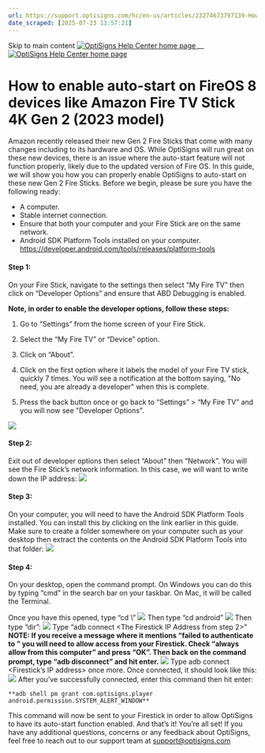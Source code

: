 ```yaml
---
url: https://support.optisigns.com/hc/en-us/articles/23274673797139-How-to-enable-auto-start-on-FireOS-8-devices-like-Amazon-Fire-TV-Stick-4K-Gen-2-2023-model
date_scraped: [2025-07-23 13:57:21]
---
```


Skip to main content
[ ![OptiSigns Help Center home page](/hc/theming_assets/01HZKNYSEQ6GRC01C0J27PZ3RC) ](/hc/en-us "Home")
__
[ ![OptiSigns Help Center home page](/hc/theming_assets/01HZKNYSEQ6GRC01C0J27PZ3RC) ](/hc/en-us "Home")
#  How to enable auto-start on FireOS 8 devices like Amazon Fire TV Stick 4K Gen 2 (2023 model) 
Amazon recently released their new Gen 2 Fire Sticks that come with many changes including to its hardware and OS. While OptiSigns will run great on these new devices, there is an issue where the auto-start feature will not function properly, likely due to the updated version of Fire OS.
In this guide, we will show you how you can properly enable OptiSigns to auto-start on these new Gen 2 Fire Sticks.
Before we begin, please be sure you have the following ready:
  * A computer.
  * Stable internet connection.
  * Ensure that both your computer and your Fire Stick are on the same network.
  * Android SDK Platform Tools installed on your computer.  
[https://developer.android.com/tools/releases/platform-tools  
](https://developer.android.com/tools/releases/platform-tools)


#### **Step 1:**
On your Fire Stick, navigate to the settings then select “My Fire TV” then click on “Developer Options” and ensure that ABD Debugging is enabled.
  
**Note, in order to enable the developer options, follow these steps:**
  1. Go to “Settings” from the home screen of your Fire Stick.  
  

  2. Select the “My Fire TV” or “Device” option.  
  

  3. Click on “About”.  

  4. Click on the first option where it labels the model of your Fire TV stick, quickly 7 times. You will see a notification at the bottom saying, "No need, you are already a developer" when this is complete.  
  

  5. Press the back button once or go back to “Settings” > “My Fire TV” and you will now see "Developer Options".


[![](/hc/article_attachments/23274690253587)](/hc/article_attachments/23274690253587)
#### **Step 2:**
Exit out of developer options then select “About” then “Network”. You will see the Fire Stick’s network information. In this case, we will want to write down the IP address:
[![](/hc/article_attachments/23274680489747)](/hc/article_attachments/23274680489747)
#### **Step 3:**
On your computer, you will need to have the Android SDK Platform Tools installed. You can install this by clicking on the link earlier in this guide. Make sure to create a folder somewhere on your computer such as your desktop then extract the contents on the Android SDK Platform Tools into that folder:
[![](/hc/article_attachments/23274673766803)](/hc/article_attachments/23274673766803)
#### **Step 4:**
On your desktop, open the command prompt. On Windows you can do this by typing “cmd” in the search bar on your taskbar. On Mac, it will be called the Terminal.  
  
Once you have this opened, type “cd \”
[![](/hc/article_attachments/23274665378451)](/hc/article_attachments/23274665378451)
Then type “cd android”
[![](/hc/article_attachments/23274680497299)](/hc/article_attachments/23274680497299)
Then type “dir”:
[![](/hc/article_attachments/23274643497875)](/hc/article_attachments/23274643497875)
Type “adb connect <The Firestick IP Address from step 2>”
**NOTE: If you receive a message where it mentions “failed to authenticate to <ip address>” you will need to allow access from your Firestick. Check “always allow from this computer” and press “OK”. Then back on the command prompt, type “adb disconnect” and hit enter.**
**[![](/hc/article_attachments/23274690270739)](/hc/article_attachments/23274690270739)**
Type adb connect <Firestick’s IP address> once more. Once connected, it should look like this:
[![](/hc/article_attachments/23274660262547)](/hc/article_attachments/23274660262547)
After you’ve successfully connected, enter this command then hit enter:
    
    **adb shell pm grant com.optisigns.player android.permission.SYSTEM_ALERT_WINDOW**
This command will now be sent to your Firestick in order to allow OptiSigns to have its auto-start function enabled.
And that’s it! You’re all set!
If you have any additional questions, concerns or any feedback about OptiSigns, feel free to reach out to our support team at [support@optisigns.com](mailto:support@optisigns.com)
